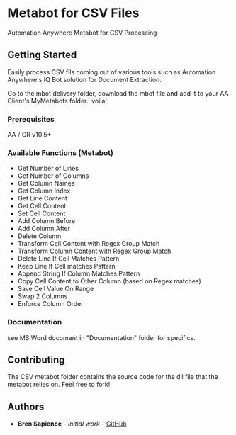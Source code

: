 # Metabot for CSV Files

Automation Anywhere Metabot for CSV Processing

## Getting Started

Easily process CSV fils coming out of various tools such as Automation Anywhere's IQ Bot solution for Document Extraction.

Go to the mbot delivery folder, download the mbot file and add it to your AA Client's MyMetabots folder.. voila!

### Prerequisites

AA / CR v10.5+


### Available Functions (Metabot)

* Get Number of Lines
* Get Number of Columns
* Get Column Names
* Get Column Index
* Get Line Content
* Get Cell Content
* Set Cell Content
* Add Column Before
* Add Column After
* Delete Column
* Transform Cell Content with Regex Group Match
* Transform Column Content with Regex Group Match
* Delete Line If Cell Matches Pattern
* Keep Line If Cell matches Pattern
* Append String If Column Matches Pattern
* Copy Cell Content to Other Column (based on Regex matches)
* Save Cell Value On Range
* Swap 2 Columns
* Enforce Column Order

### Documentation

see MS Word document in "Documentation" folder for specifics.

## Contributing

The CSV metabot folder contains the source code for the dll file that the metabot relies on. Feel free to fork!


## Authors

* **Bren Sapience** - *Initial work* - [GitHub](https://github.com/BrendanSapience)


